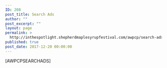 ```yaml
---
ID: 208
post_title: Search Ads
author: ""
post_excerpt: ""
layout: page
permalink: >
  http://inthespotlight.shepherdmaplesyrupfestival.com/awpcp/search-ads
published: true
post_date: 2017-12-20 00:00:00
---
```

[AWPCPSEARCHADS]